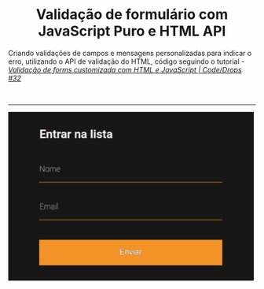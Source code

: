 # <center> Validação de formulário com JavaScript Puro e HTML API </center>

Criando validações de campos e mensagens personalizadas para indicar o erro, utilizando o API de validação do HTML, código seguindo o tutorial - [_Validação de forms customizada com HTML e JavaScript | Code/Drops #32_](https://www.youtube.com/watch?v=GTMEuHxh8aQ&list=PL85ITvJ7FLoifcDIBeuuAhh4_799RZaSc&index=19&ab_channel=Rocketseat)

</br> <hr>

![debounce gif](./.screenshot/form-validação.gif)
